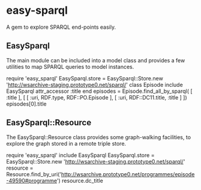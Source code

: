 easy-sparql
===========

A gem to explore SPARQL end-points easily.


EasySparql
----------

The main module can be included into a model class and provides a few
utilities to map SPARQL queries to model instances.


  require 'easy\_sparql'
  EasySparql.store = EasySparql::Store.new 'http://wsarchive-staging.prototype0.net/sparql/'
  class Episode
    include EasySparql
    attr_accessor :title
  end
  episodes = Episode.find\_all\_by\_sparql( [ :title ], [ [ :uri, RDF.type, RDF::PO.Episode ], [ :uri, RDF::DC11.title, :title ] ])
  episodes[0].title


EasySparql::Resource
--------------------

The EasySparql::Resource class provides some graph-walking facilities,
to explore the graph stored in a remote triple store.

  require 'easy\_sparql'
  include EasySparql
  EasySparql.store = EasySparql::Store.new 'http://wsarchive-staging.prototype0.net/sparql/'
  resource = Resource.find\_by\_uri('http://wsarchive.prototype0.net/programmes/episode-49590#programme')
  resource.dc\_title


